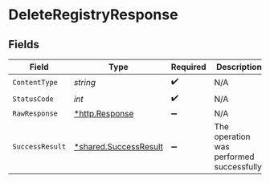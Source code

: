 # DeleteRegistryResponse


## Fields

| Field                                                         | Type                                                          | Required                                                      | Description                                                   |
| ------------------------------------------------------------- | ------------------------------------------------------------- | ------------------------------------------------------------- | ------------------------------------------------------------- |
| `ContentType`                                                 | *string*                                                      | :heavy_check_mark:                                            | N/A                                                           |
| `StatusCode`                                                  | *int*                                                         | :heavy_check_mark:                                            | N/A                                                           |
| `RawResponse`                                                 | [*http.Response](https://pkg.go.dev/net/http#Response)        | :heavy_minus_sign:                                            | N/A                                                           |
| `SuccessResult`                                               | [*shared.SuccessResult](../../models/shared/successresult.md) | :heavy_minus_sign:                                            | The operation was performed successfully.                     |